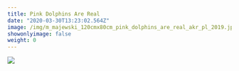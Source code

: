 ```yaml
---
title: Pink Dolphins Are Real
date: "2020-03-30T13:23:02.564Z"
image: /img/m_majewski_120cmx80cm_pink_dolphins_are_real_akr_pl_2019.jpg
showonlyimage: false
weight: 0
---
```

![](/img/m_majewski_120cmx80cm_pink_dolphins_are_real_akr_pl_2019.jpg)